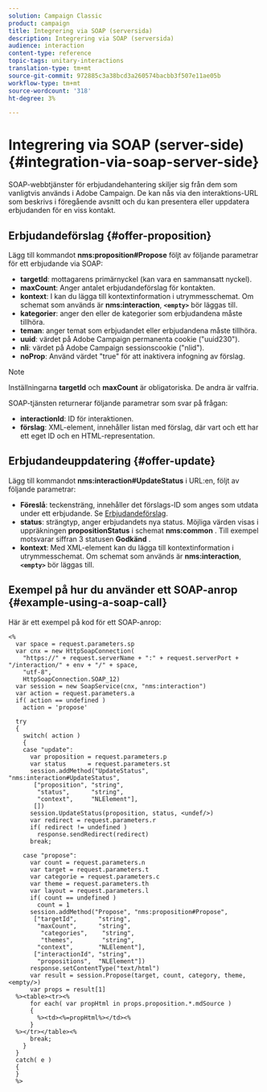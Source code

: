 ```yaml
---
solution: Campaign Classic
product: campaign
title: Integrering via SOAP (serversida)
description: Integrering via SOAP (serversida)
audience: interaction
content-type: reference
topic-tags: unitary-interactions
translation-type: tm+mt
source-git-commit: 972885c3a38bcd3a260574bacbb3f507e11ae05b
workflow-type: tm+mt
source-wordcount: '318'
ht-degree: 3%

---
```



# Integrering via SOAP (server-side){#integration-via-soap-server-side}

SOAP-webbtjänster för erbjudandehantering skiljer sig från dem som vanligtvis används i Adobe Campaign. De kan nås via den interaktions-URL som beskrivs i föregående avsnitt och du kan presentera eller uppdatera erbjudanden för en viss kontakt.

## Erbjudandeförslag {#offer-proposition}

Lägg till kommandot **nms:proposition#Propose** följt av följande parametrar för ett erbjudande via SOAP:

* **targetId**: mottagarens primärnyckel (kan vara en sammansatt nyckel).
* **maxCount**: Anger antalet erbjudandeförslag för kontakten.
* **kontext**: I kan du lägga till kontextinformation i utrymmesschemat. Om schemat som används är **nms:interaction**, **`<empty>`** bör läggas till.
* **kategorier**: anger den eller de kategorier som erbjudandena måste tillhöra.
* **teman**: anger temat som erbjudandet eller erbjudandena måste tillhöra.
* **uuid**: värdet på Adobe Campaign permanenta cookie (&quot;uuid230&quot;).
* **nli**: värdet på Adobe Campaign sessionscookie (&quot;nlid&quot;).
* **noProp**: Använd värdet &quot;true&quot; för att inaktivera infogning av förslag.

>[!NOTE]
>
>Inställningarna **targetId** och **maxCount** är obligatoriska. De andra är valfria.

SOAP-tjänsten returnerar följande parametrar som svar på frågan:

* **interactionId**: ID för interaktionen.
* **förslag**: XML-element, innehåller listan med förslag, där vart och ett har ett eget ID och en HTML-representation.

## Erbjudandeuppdatering {#offer-update}

Lägg till kommandot **nms:interaction#UpdateStatus** i URL:en, följt av följande parametrar:

* **Föreslå**: teckensträng, innehåller det förslags-ID som anges som utdata under ett erbjudande. Se [Erbjudandeförslag](#offer-proposition).
* **status**: strängtyp, anger erbjudandets nya status. Möjliga värden visas i uppräkningen **propositionStatus** i schemat **nms:common** . Till exempel motsvarar siffran 3 statusen **Godkänd** .
* **kontext**: Med XML-element kan du lägga till kontextinformation i utrymmesschemat. Om schemat som används är **nms:interaction**, **`<empty>`** bör läggas till.

## Exempel på hur du använder ett SOAP-anrop {#example-using-a-soap-call}

Här är ett exempel på kod för ett SOAP-anrop:

```
<%
  var space = request.parameters.sp
  var cnx = new HttpSoapConnection(
    "https://" + request.serverName + ":" + request.serverPort + "/interaction/" + env + "/" + space,
    "utf-8",
    HttpSoapConnection.SOAP_12)
  var session = new SoapService(cnx, "nms:interaction")
  var action = request.parameters.a
  if( action == undefined )
    action = 'propose'

  try
  {
    switch( action )
    {
    case "update":
      var proposition = request.parameters.p
      var status      = request.parameters.st
      session.addMethod("UpdateStatus", "nms:interaction#UpdateStatus",
       ["proposition", "string",
        "status",      "string",
        "context",     "NLElement"],
       [])
      session.UpdateStatus(proposition, status, <undef/>)
      var redirect = request.parameters.r
      if( redirect != undefined )
        response.sendRedirect(redirect)
      break;

    case "propose":
      var count = request.parameters.n
      var target = request.parameters.t
      var categorie = request.parameters.c
      var theme = request.parameters.th
      var layout = request.parameters.l
      if( count == undefined )
        count = 1
      session.addMethod("Propose", "nms:proposition#Propose",
       ["targetId",      "string",
        "maxCount",      "string",
         "categories",    "string",
         "themes",        "string",
        "context",       "NLElement"],
       ["interactionId", "string",
        "propositions",  "NLElement"])
      response.setContentType("text/html")
      var result = session.Propose(target, count, category, theme, <empty/>)
      var props = result[1]
  %><table><tr><%
      for each( var propHtml in props.proposition.*.mdSource )
      {
        %><td><%=propHtml%></td><%
      }
  %></tr></table><%
      break;
    }
  }
  catch( e )
  {
  }
  %>
```
